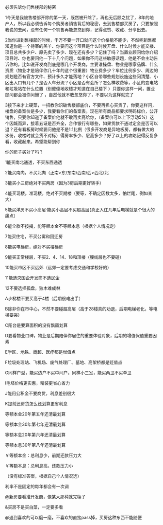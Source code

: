 



必须告诉你们售楼部的秘密

1今天是我被售楼部开除的第一天，既然被开除了，再也无后顾之忧了，8年的地产人，所以我必须告诉每个购房者销售背后的秘密，去到售楼部买房了，只要按照我说的去问，没有任何一个销售再能忽悠到你，记得点赞、收藏、分享出去。

  


2当你进到售楼部的时候，千万不要一开口就问这个价格能不能少，不然呢销售都知道你是一个待宰的羔羊、你要问这个项目是什么时候开盘、什么时候才能交楼、项目总共多少户、原先卖了多少、现在还有多少？记住了吗？当置业顾问给你介绍项目时、你也要问他一下十几个问题，如果你不问这些敏感话题，他是不会主动告诉你的，比如说开发商到底是哪几个开发商，主要谁操盘、物业是哪家品牌、什么资质（物业才是陪伴你几十年的这个很重要）物业费多少？车位比例多少、周边的规划是否有官方文件、预计多久才能落地？小区自带哪些规划设施这些问清楚、小区出入口有几个？是否人车分流？小区是否有会所？怎么样收费等，小区的变电站和垃圾站在什么位置（别傻傻地收楼才知道在自己楼下 ）只要你这样一问，置业顾问都会被你问懵了 ，自然他就不敢忽悠你了，不要以为这样就完了

3接下来才上硬菜，一招教你识破售楼部底价，不要再担心买贵了，你要这样问，楼盘的备案价是多少，我要看你们的备案表。现在所有商品都要求明码标价，公开销售，只要你知道了备案价他就不敢再卖高给你，（备案价可以上下浮动5%）这个因城而异，接着五证是否齐全，合作银行有哪些，如果贷款不通过定金是否可以退？还有看板房时候要问他是不是1:1比例（很多开发商是异地板房，都有做大的水份，收楼时就会货不对标）得房率多少、层高多少？好了以上的攻略记得反复多看，收藏起来。希望能帮到你 

你的房子买对了吗？

1能买南北通透，不买东西通透

2能买南向，不买北向（正南>东/东南/西南/西>西北/北

3能买小三房绝对不买两房（因为3房后期更好转手）

4能买现楼。准现楼，绝对不买期楼（要等，不确定因数太多，怕烂尾，例如某大）

5能买洋房不买小高层·能买小高层不买超高层(真正入住几年后电梯就是个很大的痛点）

6能全款不按揭，能等额本金不等额本息（根据个人情况定）

7能买住宅，不买公寓和回迁房

8能买电梯房，绝对不买楼梯房

9能买正常楼层，不买2、4、14、18和顶楼（腰线层也不要碰）

10能买市区不买远郊（远郊一定要考虑交通和学校好的）

11能选央国企开发商不选民企

12不要选择孤盘，独木难成林

A步梯楼不要买高于4楼（后期很难出手）

B除非你在市中心，不然不要碰超高层（高于28楼真的劝退，后期电梯老化，等电梯要哭）

C阳台是要算面积的没有飘窗划算

D要看物业口碑，物业是后期陪伴你居住的重要体验对象，后期的增值保值重要因素

E学区、地铁、商超、医疗都是增值点

F垃圾处理站、飞机场、废气处理厂、墓地、高架桥都是贬值点

G同样户型，能买边户不买中间户，同样小三室，能买两卫不买单卫

I毛坯价格更实惠，精装更省心省力

J能用公积金不要商贷，利息差别很大

K提前还房贷怎么还划算更省利息

 等额本金20年第五年还清最划算

 等额本金30年第七年还清最划算

 等额本息20年第六年还清最划算

 等额本息30年第八年还清最划算

￥等额本金：总利息少，前期还款压力大

￥等额本息：总利息高。还款压力小

（没有标准答案，根据自己个人情况选）

利率不是固定的每年都会有一次调

@新房要看准开发商，像某大那种就完犊子

&买房不是买白菜，一定要多看

@遇到喜欢的可以磨一磨，不喜欢的直接pass掉，买房这种东西不能随便






